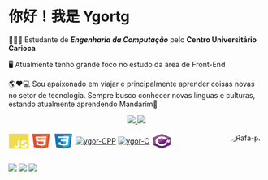 # 你好！我是 Ygortg

👨🏽‍🎓 Estudante de ***Engenharia da Computação*** pelo **Centro Universitário Carioca**

🖥 Atualmente tenho grande foco no estudo da área de Front-End

🌎❤💻 Sou apaixonado em viajar e principalmente aprender coisas novas no setor de tecnologia.
Sempre busco conhecer novas línguas e culturas, estando atualmente aprendendo Mandarim🐼

<div align="center">
  <a href="https://github.com/ygortg">
  <img height="180em" src="https://github-readme-stats.vercel.app/api?username=ygortg&show_icons=true&theme=tokyonight&include_all_commits=true&count_private=true"/>
  <img height="180em" src="https://github-readme-stats.vercel.app/api/top-langs/?username=ygortg&layout=compact&langs_count=7&theme=tokyonight"/>
</div>

<div style="display: inline_block"><br>
  <img align="center" alt="ygor-Js" height="30" width="40" src="https://raw.githubusercontent.com/devicons/devicon/master/icons/javascript/javascript-plain.svg">
  <img align="center" alt="ygor-HTML" height="30" width="40" src="https://raw.githubusercontent.com/devicons/devicon/master/icons/html5/html5-original.svg">
  <img align="center" alt="ygor-CSS" height="30" width="40" src="https://raw.githubusercontent.com/devicons/devicon/master/icons/css3/css3-original.svg">
  <img align="center" alt="ygor-CPP" height="30" width="40" src="https://cdn.jsdelivr.net/gh/devicons/devicon/icons/cplusplus/cplusplus-original.svg"/>
  <img align="center" alt="ygor-C" height="30" width="40" src="https://cdn.jsdelivr.net/gh/devicons/devicon/icons/c/c-original.svg"/>
  <img align="center" alt="ygor-Csharp" height="30" width="40" src="https://raw.githubusercontent.com/devicons/devicon/master/icons/csharp/csharp-original.svg">
  <img align="right" alt="Rafa-pic" height="150" style="border-radius:50px;" src="https://i.pinimg.com/originals/ca/8b/1e/ca8b1eee138a4f5c712811a65f852c85.gif">
</div>
  
  
##

<div> 
  <a href="https://www.instagram.com/ygortorresg/" target="_blank"><img src="https://img.shields.io/badge/-Instagram-%23E4405F?style=for-the-badge&logo=instagram&logoColor=white" target="_blank"></a>
  <a href = "mailto:ygort97@gmail.com"><img src="https://img.shields.io/badge/-Gmail-%23333?style=for-the-badge&logo=gmail&logoColor=white" target="_blank"></a>
  <a href="https://www.linkedin.com/in/ygor-torres-b46118200/" target="_blank"><img src="https://img.shields.io/badge/-LinkedIn-%230077B5?style=for-the-badge&logo=linkedin&logoColor=white" target="_blank"></a>  
</div>
